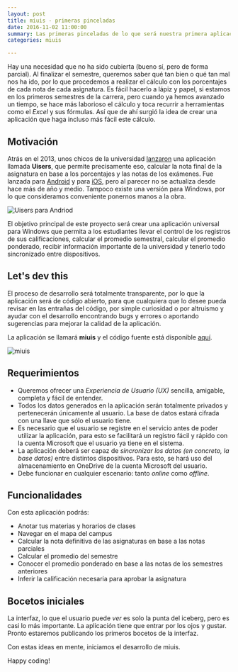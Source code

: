 ```yaml
---
layout: post
title: miuis - primeras pinceladas
date: 2016-11-02 11:00:00
summary: Las primeras pinceladas de lo que será nuestra primera aplicación: llevar de forma eficiente el control de las notas de las asignaturas vistas en la universidad. Como estudiantes, sabemos lo importantes que son las notas, lo importantísimo que es mantener el promedio y sobre todo, lo importante que es llevar un orden. ¿Hay una aplicación para eso?
categories: miuis

---
```

Hay una necesidad que no ha sido cubierta (bueno sí, pero de forma parcial). Al finalizar el semestre, queremos saber qué tan bien o qué tan mal nos ha ido, por lo que procedemos a realizar el cálculo con los porcentajes de cada nota de cada asignatura. Es fácil hacerlo a lápiz y papel, si estamos en los primeros semestres de la carrera, pero cuando ya hemos avanzado un tiempo, se hace más laborioso el cálculo y toca recurrir a herramientas como el *Excel* y sus fórmulas. Así que de ahí surgió la idea de crear una aplicación que haga incluso más fácil este cálculo.

## Motivación
Atrás en el 2013, unos chicos de la universidad [lanzaron](https://www.facebook.com/uisenlinea/posts/10152928297414558) una aplicación llamada **Uisers**, que permite precisamente eso, calcular la nota final de la asignatura en base a los porcentajes y las notas de los exámenes. Fue lanzada para [Android](https://play.google.com/store/apps/details?id=co.tuister.uisers&hl=es_419) y para [iOS](https://itunes.apple.com/us/app/id923410614), pero al parecer no se actualiza desde hace más de año y medio. Tampoco existe una versión para Windows, por lo que consideramos conveniente ponernos manos a la obra.

![Uisers para Andriod](https://lh5.ggpht.com/8mQctaSsIMFv2xdwbI09OdxMKa-5rDghM1ps6lHTbEQwZIf1Sf382Ni89omBeOqczA4=h900-rw)

El objetivo principal de este proyecto será crear una aplicación universal para Windows que permita a los estudiantes llevar el control de los registros de sus calificaciones, calcular el promedio semestral, calcular el promedio ponderado, recibir información importante de la universidad y tenerlo todo sincronizado entre dispositivos.

## Let's dev this
El proceso de desarrollo será totalmente transparente, por lo que la aplicación será de código abierto, para que cualquiera que lo desee pueda revisar en las entrañas del código, por simple curiosidad o por altruismo y ayudar con el desarrollo encontrando bugs y errores o aportando sugerencias para mejorar la calidad de la aplicación.

La aplicación se llamará **miuis** y el código fuente está disponible [aquí](https://github.com/theshallowbay/miuis).

![miuis](https://i.imgur.com/PUNXSNT.png)

## Requerimientos
- Queremos ofrecer una *Experiencia de Usuario (UX)* sencilla, amigable, completa y fácil de entender. 
- Todos los datos generados en la aplicación serán totalmente privados y pertenecerán únicamente al usuario. La base de datos estará cifrada con una llave que sólo el usuario tiene.
- Es necesario que el usuario se registre en el servicio antes de poder utilizar la aplicación, para esto se facilitará un registro fácil y rápido con la cuenta Microsoft que el usuario ya tiene en el sistema.
- La aplicación deberá ser capaz de *sincronizar los datos (en concreto, la base datos)* entre distintos dispositivos. Para esto, se hará uso del almacenamiento en OneDrive de la cuenta Microsoft del usuario.
- Debe funcionar en cualquier escenario: tanto *online* como *offline*.

## Funcionalidades
Con esta aplicación podrás:

 - Anotar tus materias y horarios de clases
 - Navegar en el mapa del campus
 - Calcular la nota definitiva de las asignaturas en base a las notas parciales
 - Calcular el promedio del semestre
 - Conocer el promedio ponderado en base a las notas de los semestres anteriores
 - Inferir la calificación necesaria para aprobar la asignatura

## Bocetos iniciales
La interfaz, lo que el usuario puede *ver* es solo la punta del iceberg, pero es casi lo más importante. La aplicación tiene que entrar por los ojos y gustar. Pronto estaremos publicando los primeros bocetos de la interfaz.


Con estas ideas en mente, iniciamos el desarrollo de miuis.

Happy coding!

